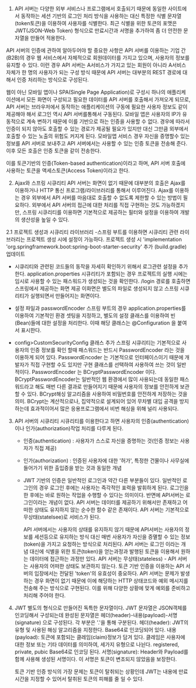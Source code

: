 1. API 서버는 다양한 외부 서비스나 프로그램에서 호출되기 때문에 동일한 사이트에서 동작하는 세션 기반의 로그인 처리 방식을 사용하는 대신
특정한 식별 문자열(token토큰)을 이용하여 사용자를 식별한다. 최근 식별을 위한 토큰의 포맷은 JWT(JSON-Web Token) 형식으로 만료시간과 서명을 추가하여 좀 더 안전한 문자열을 만들어 적용한다. 

API 서버의 인증에 관하여 알아두어야 할 중요한 사항은 API 서버를 이용하는 기업 간(B2B)의 경우 웹 서비스에서 자체적으로 회원데이터를 가지고 있으며,
사용자의 정보를 유지할 수 있다. 이런 경우 API 서버는 A서비스가 가지고 있는 회원이 아니라 A서비스 자체가 한 명의 사용자가 되는 구성 방식 때문에
API 서버는 대부분의 REST 경로에 대해서 인증 처리하는 방식으로 구성된다. 


웹이 아닌 모바일 앱이나 SPA(Single Page Application)로 구성시 하나의 애플리케이션에서 모든 화면이 구성되고 필요한 데이터를
API 서버를 호출해서 가져오게 되므로, API 서버는 브라우저에서 동작하는 애플리케이션의 구동에 필요한 사용자 정보도 같이 제공해야 해서
로그인 역시 API 서버를통해서 구동된다. 모바일 앱은 사용자의 IP가  유동적으로 계속 변하기 때문에 이를 기반으로 하는 인증을 사용할 수 없다. 
경우에 따라서 인증이 되지 않아도 호출할 수 있는 경로가 제공될 필요가 있지만 대신 그만큼 외부에서 호출할 수 있는 노출의 위험도 커지게 된다. 
모바일앱 서비스 경우 자신을 증명할수 있는 정보를 API 서버로 보내주고 API 서버에서는 사용할 수 있는 인증 토큰을 전송해 준다.
이후 모든 호출은 인증 토큰을 같이 전송한다. 

이를 토큰기반의 인증(Token-based authentication)이라고 하며, API 서버 호출에 사용하는 토큰을 액세스토큰(Access Token)이라고 한다. 

2. Ajax와 스프링 시큐리티
   API 서버는 화면이 없기 때문에 대부분의 호출은 Ajax를 이용하거나 HTTP 통신 프로그램/라이브러리를 통해서 이루어진다.
   Ajax를 이용하는 경우 외부에서 API 서버를 마음대로 호출할 수 없도록 제한할 수 있는 방법이 필요하다.
   외부에서 API 서버의 접근에 대한 처리를 직접 구현하는 것도 가능하겠지만, 스프링 시큐리티를 이용하면 기본적으로 제공하는 필터와 설정을 이용하여 개발의 생산성을 높일 수 있다.

2.1 프로젝트 생성과 시큐리티 라이브러리
    -스프링 부트를 이용하면 시큐리티 관련 라이브러리는 프로젝트 생성 시에 설정이 가능하다. 프로젝트 생성 시 'implementation 'org.springframework.boot:spring-boot-starter-security' 추가 (build.gradle) 업데이트 

   - 시큐리티와 관련된 코드들의 동작을 자세히 확인하기 위해서 로그관련 설정을 추가한다. application.properties 
    시큐리티가 포함되는 경우 프로젝트의 실행 시에는 임시로 사용할 수 있는 패스워드가 생성되는 것을 확인한다.
    /login 경로를 호출하면 스프링에서 제공하는 화면 제공 이화면은 별도의 파일로 생성되지 않고 스프링 시큐리티가 실행되면서 만들어지는 화면이다. 

  - 설정 파일과 passwordEncoder
    스프링 부트의 경우 application.properties를 이용하여 기본적인 환경 셋팅을 지정하고, 별도의 설정 클래스를 이용하여 빈(Bean)들에 대한 설정을 처리한다.
    이때 해당 클래스는 @Configuration 을 붙여서 표시한다.

 -  config>CustomSecurityConfig 클래스 추가 
    스프링 시큐리티는 기본적으로 사용자의 인증 정보를 확인 할때 패스워드는 반드시 PasswordEncoder 라는 것을 이용하게 되어 있다. 
    PasswordEncoder 는 기본적으로 인터페이스이기 때문에 개발자가 직접 구현할 수도 있지만  구현 클래스를 선택하여 사용하여 쓰는 것이 일반적이다.
    PasswordEncoder 는 BCryptPasswordEncoder 이다.  BCryptPasswordEncoder는 일반적인 웹 환경에서 많이 사용되는데 동일한 패스워드라고 해도 매번 다른 결과로 만들어지기 때문에 사용자의 정보를 안전하게 보관할 수 있다. 
    BCrypt해싱 알고리즘을 사용하여 비밀번호를 안전하게 저장하는 것을 의미.  BCrypt는 계산적으로나, 집약적으로 설계되어 있어 무차별 대입 공격을 방지하는데 효과적이어서 많은 응용프로그램에서 비번 해싱을 위해 널리 사용되다.


3. API 서버의 시큐리티
    시큐리티를 이용한다고 하면 사용자의 인증(authentication)이나 인가(authorization)작업 처리를 다루게 된다. 
    - 인증(authentication) : 사용자가 스스로 자신을 증명하는 것(인증 정보는 사용자가 직접 제공)
    - 인가(authorization) : 인증된 사용자에 대한 '허가', 특정한 건물이나 사무실에 들어가기 위한 출입증을 받는 것과 동일한 개념


   - JWT 기반의 인증은 일반적인 로그인과 약간 다른 부분들이 있다. 
     일반적인 로그인의 경우 로그인 후에는 사용자는 즉각적인 표력을 발휘하게 된다. 로그인을 한 후에는 바로 원하는 작업을 수행할 수 있다는 의미이다. 
     반면에 API서버는 로그인이라는 개념이 없다. API 서버는 데이터를 제공하기 위해서만 존재하고 어떠한 상태도 유지하지 않는 순수한 함수 같은 존재이다. API 서버는 기본적으로 무상태(statelsee)로 서비스가 된다. 

     API 서버에서는 사용자의 상태를 유지하지 않기 때문에 API서버는 사용자의 정보를 세션등으로 유지하는 방식 대신 매번 사용자가 자신을 증멸할 수 있는 정보(token)을 가지고 요청하는 방식으로 처리된다.
     API 서버는 로그인 이라는 개념 대신에 식별을 위한 토큰(token)을 얻는과정과 발행된 토큰을 이용해서 원하는 데이터에 접근하는 과정만 있다.
     API 서버는 무상태(stateless) - API 서버는 사용자의 어떠한 상태도 보관하지 않는다. 토큰 기반 인증을 이용하는 API 서버의 입장에서는 전달된 'token'의 유효성이 중요하다.
     API 서버는 문제가 발생하는 경우 화면이 없기 때문에 이에 해당하는 HTTP 상태코드와 예외 메시지를 전송해 주는 방식으로 구현된다. 이를 위해 다양한 상황에 맞게 예외를 준비하고 처리해 주어야 한다. 

   
4. JWT
      별도의 형식으로 만들어진 독특한 문자열이다. JWT 문자열은 JSON객체를 인코딩해서 구성되는데 완성된 문자열은 헤더(header)-내용(payload)-서명(signature) 으로 구성된다. 각 부분은 '.'을 통해 구분된다.
      헤더(header): JWT의 유형 및 사용된 해싱 알고리즘을 지정한다. Base64로 인코딩되어 있다.
      내용(payload): 토큰에 포함되는 클레임(claim)정보가 담겨 있다. 클레임은 사용자에 대한 정보 또는 기타 데이터를 의미하여, 세가지 유형으로 나뉜다. registered, private, pubic Base64로 인코딩 된다.
      서명(signature): Header와 Payload를 함께 사용해 생성된 서명이다. 이 서명은 토큰이 변조되지 않았음을 보장한다. 

     토큰 기반 인증 방식의 가장 문제는 토큰이 탈취되는 상황인데 JWT는 내용에 만료시간을 지정할 수 있어서 탈취된 토큰의 피해를 줄 일 수 있다. 
